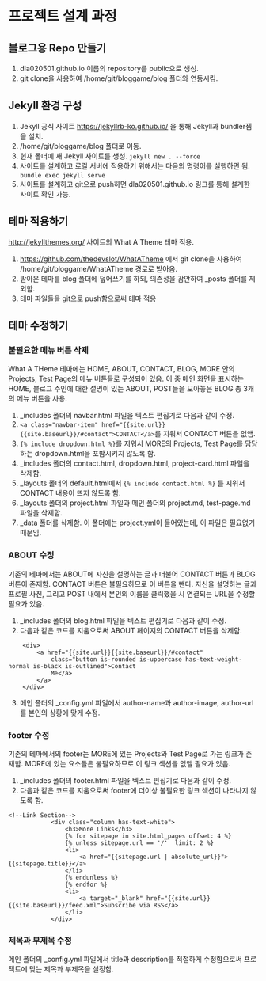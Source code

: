 # 프로젝트 설계 과정
## 블로그용 Repo 만들기
1. dla020501.github.io 이름의 repository를 public으로 생성.
2. git clone을 사용하여 /home/git/bloggame/blog 폴더와 연동시킴.

## Jekyll 환경 구성
1. Jekyll 공식 사이트 https://jekyllrb-ko.github.io/ 을 통해 Jekyll과 bundler젬을 설치.
2. /home/git/bloggame/blog 폴더로 이동.
3. 현재 폴더에 새 Jekyll 사이트를 생성.
`jekyll new . --force` 
4. 사이트를 설계하고 로컬 서버에 적용하기 위해서는 다음의 명령어를 실행하면 됨.
`bundle exec jekyll serve`
5. 사이트를 설계하고 git으로 push하면 dla020501.github.io 링크를 통해 설계한 사이트 확인 가능.

## 테마 적용하기
http://jekyllthemes.org/ 사이트의 What A Theme 테마 적용.
1. https://github.com/thedevslot/WhatATheme 에서 git clone을 사용하여 /home/git/bloggame/WhatATheme 경로로 받아옴.
2. 받아온 테마를 blog 폴더에 덮어쓰기를 하되, 의존성을 감안하여 _posts 폴더를 제외함.
3. 테마 파일들을 git으로 push함으로써 테마 적용

## 테마 수정하기
### 불필요한 메뉴 버튼 삭제
What A THeme 테마에는 HOME, ABOUT, CONTACT, BLOG, MORE 안의 Projects, Test Page의 메뉴 버튼들로 구성되어 있음.
이 중 메인 화면을 표시하는 HOME, 블로그 주인에 대한 설명이 있는 ABOUT, POST들을 모아놓은 BLOG 총 3개의 메뉴 버튼을 사용.
1. _includes 폴더의 navbar.html 파일을 텍스트 편집기로 다음과 같이 수정.
2. `<a class="navbar-item" href="{{site.url}}{{site.baseurl}}/#contact">CONTACT</a>`를 지워서 CONTACT 버튼을 없앰.
3. `{% include dropdown.html %}`를 지워서 MORE의 Projects, Test Page를 담당하는 dropdown.html을 포함시키지 않도록 함. 
4. _includes 폴더의 contact.html, dropdown.html, project-card.html 파일을 삭제함.
5. _layouts 폴더의 default.html에서 `{% include contact.html %}` 를 지워서 CONTACT 내용이 뜨지 않도록 함.
6. _layouts 폴더의 project.html 파일과 메인 폴더의 project.md, test-page.md 파일을 삭제함.
7. _data 폴더를 삭제함. 이 폴더에는 project.yml이 들어있는데, 이 파일은 필요없기 때문임.

### ABOUT 수정
기존의 테마에서는 ABOUT에 자신을 설명하는 글과 더불어 CONTACT 버튼과 BLOG 버튼이 존재함.
CONTACT 버튼은 불필요하므로 이 버튼을 뺀다.
자신을 설명하는 글과 프로필 사진, 그리고 POST 내에서 본인의 이름을 클릭했을 시 연결되는 URL을 수정할 필요가 있음.
1. _includes 폴더의 blog.html 파일을 텍스트 편집기로 다음과 같이 수정.
2.  다음과 같은 코드를 지움으로써 ABOUT 페이지의 CONTACT 버튼을 삭제함.
``` 
    <div>
        <a href="{{site.url}}{{site.baseurl}}/#contact"
            class="button is-rounded is-uppercase has-text-weight-normal is-black is-outlined">Contact
            Me</a>
        </a>
    </div>
```
3. 메인 폴더의 _config.yml 파일에서 author-name과 author-image, author-url를 본인의 상황에 맞게 수정.

### footer 수정
기존의 테마에서의 footer는 MORE에 있는 Projects와 Test Page로 가는 링크가 존재함.
MORE에 있는 요소들은 불필요하므로 이 링크 섹션을 없앨 필요가 있음.
1. _includes 폴더의 footer.html 파일을 텍스트 편집기로 다음과 같이 수정.
2. 다음과 같은 코드를 지움으로써 footer에 더이상 불필요한 링크 섹션이 나타나지 않도록 함.
```
<!--Link Section-->
            <div class="column has-text-white">
                <h3>More Links</h3>
                {% for sitepage in site.html_pages offset: 4 %}
                {% unless sitepage.url == '/'  limit: 2 %}
                <li>
                    <a href="{{sitepage.url | absolute_url}}">{{sitepage.title}}</a>
                </li>
                {% endunless %}
                {% endfor %}
                <li>
                    <a target="_blank" href="{{site.url}}{{site.baseurl}}/feed.xml">Subscribe via RSS</a>
                </li>
            </div>
```

### 제목과 부제목 수정
메인 폴더의 _config.yml 파일에서 title과 description를 적절하게 수정함으로써 프로젝트에 맞는 제목과 부제목을 설정함.
